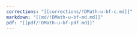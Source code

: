 ```yaml
---
corrections: "[[corrections/!DMath-u-bf-c.md]]"
markdown: "[[md/!DMath-u-bf-md.md]]"
pdf: "[[pdf/!DMath-u-bf-pdf.md]]"
---
```

